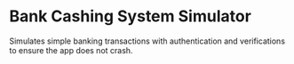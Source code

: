 # Bank Cashing System Simulator

Simulates simple banking transactions with authentication and verifications to ensure the app does not crash.









